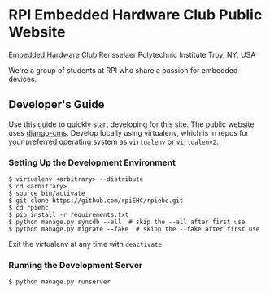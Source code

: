 # RPI Embedded Hardware Club Public Website


[Embedded Hardware Club](http://rpiEHC.org)
Rensselaer Polytechnic Institute
Troy, NY, USA

We're a group of students at RPI who share a passion for embedded devices.


## Developer's Guide

Use this guide to quickly start developing for this site. The public website uses [django-cms](https://django-cms.org/). Develop locally using virtualenv, which is in repos for your preferred operating system as `virtualenv` or `virtualenv2`.

### Setting Up the Development Environment

```
$ virtualenv <arbitrary> --distribute
$ cd <arbitrary>
$ source bin/activate
$ git clone https://github.com/rpiEHC/rpiehc.git
$ cd rpiehc
$ pip install -r requirements.txt
$ python manage.py syncdb --all  # skip the --all after first use
$ python manage.py migrate --fake  # skipp the --fake after first use
```

Exit the virtualenv at any time with `deactivate`.

### Running the Development Server

```
$ python manage.py runserver
```
